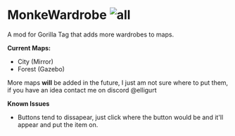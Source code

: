 # MonkeWardrobe ![all](https://img.shields.io/github/downloads/elligurt/MonkeWardrobe/total)
A mod for Gorilla Tag that adds more wardrobes to maps.

**Current Maps:**
- City (Mirror)
- Forest (Gazebo)

More maps **will** be added in the future, I just am not sure where to put them, if you have an idea contact me on discord @elligurt

**Known Issues**
- Buttons tend to dissapear, just click where the button would be and it'll appear and put the item on.
